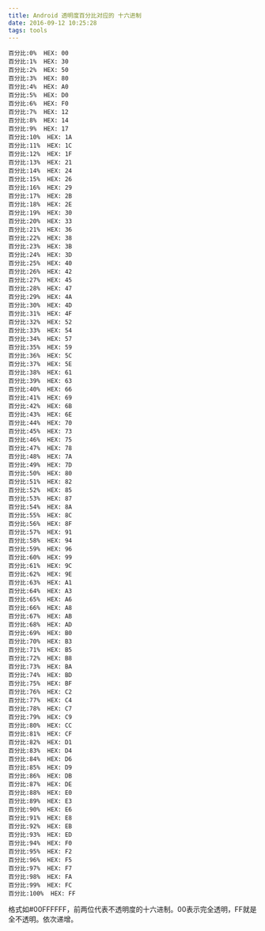 ```yaml
---
title: Android 透明度百分比对应的 十六进制
date: 2016-09-12 10:25:28
tags: tools
---
```

    百分比:0%  HEX: 00
    百分比:1%  HEX: 30
    百分比:2%  HEX: 50
    百分比:3%  HEX: 80
    百分比:4%  HEX: A0
    百分比:5%  HEX: D0
    百分比:6%  HEX: F0
    百分比:7%  HEX: 12
    百分比:8%  HEX: 14
    百分比:9%  HEX: 17
    百分比:10%  HEX: 1A
    百分比:11%  HEX: 1C
    百分比:12%  HEX: 1F
    百分比:13%  HEX: 21
    百分比:14%  HEX: 24
    百分比:15%  HEX: 26
    百分比:16%  HEX: 29
    百分比:17%  HEX: 2B
    百分比:18%  HEX: 2E
    百分比:19%  HEX: 30
    百分比:20%  HEX: 33
    百分比:21%  HEX: 36
    百分比:22%  HEX: 38
    百分比:23%  HEX: 3B
    百分比:24%  HEX: 3D
    百分比:25%  HEX: 40
    百分比:26%  HEX: 42
    百分比:27%  HEX: 45
    百分比:28%  HEX: 47
    百分比:29%  HEX: 4A
    百分比:30%  HEX: 4D
    百分比:31%  HEX: 4F
    百分比:32%  HEX: 52
    百分比:33%  HEX: 54
    百分比:34%  HEX: 57
    百分比:35%  HEX: 59
    百分比:36%  HEX: 5C
    百分比:37%  HEX: 5E
    百分比:38%  HEX: 61
    百分比:39%  HEX: 63
    百分比:40%  HEX: 66
    百分比:41%  HEX: 69
    百分比:42%  HEX: 6B
    百分比:43%  HEX: 6E
    百分比:44%  HEX: 70
    百分比:45%  HEX: 73
    百分比:46%  HEX: 75
    百分比:47%  HEX: 78
    百分比:48%  HEX: 7A
    百分比:49%  HEX: 7D
    百分比:50%  HEX: 80
    百分比:51%  HEX: 82
    百分比:52%  HEX: 85
    百分比:53%  HEX: 87
    百分比:54%  HEX: 8A
    百分比:55%  HEX: 8C
    百分比:56%  HEX: 8F
    百分比:57%  HEX: 91
    百分比:58%  HEX: 94
    百分比:59%  HEX: 96
    百分比:60%  HEX: 99
    百分比:61%  HEX: 9C
    百分比:62%  HEX: 9E
    百分比:63%  HEX: A1
    百分比:64%  HEX: A3
    百分比:65%  HEX: A6
    百分比:66%  HEX: A8
    百分比:67%  HEX: AB
    百分比:68%  HEX: AD
    百分比:69%  HEX: B0
    百分比:70%  HEX: B3
    百分比:71%  HEX: B5
    百分比:72%  HEX: B8
    百分比:73%  HEX: BA
    百分比:74%  HEX: BD
    百分比:75%  HEX: BF
    百分比:76%  HEX: C2
    百分比:77%  HEX: C4
    百分比:78%  HEX: C7
    百分比:79%  HEX: C9
    百分比:80%  HEX: CC
    百分比:81%  HEX: CF
    百分比:82%  HEX: D1
    百分比:83%  HEX: D4
    百分比:84%  HEX: D6
    百分比:85%  HEX: D9
    百分比:86%  HEX: DB
    百分比:87%  HEX: DE
    百分比:88%  HEX: E0
    百分比:89%  HEX: E3
    百分比:90%  HEX: E6
    百分比:91%  HEX: E8
    百分比:92%  HEX: EB
    百分比:93%  HEX: ED
    百分比:94%  HEX: F0
    百分比:95%  HEX: F2
    百分比:96%  HEX: F5
    百分比:97%  HEX: F7
    百分比:98%  HEX: FA
    百分比:99%  HEX: FC
    百分比:100%  HEX: FF

格式如#00FFFFFF，前两位代表不透明度的十六进制。00表示完全透明，FF就是全不透明。依次递增。